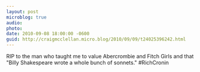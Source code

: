 ```yaml
---
layout: post
microblog: true
audio: 
photo: 
date: 2010-09-08 18:00:00 -0600
guid: http://craigmcclellan.micro.blog/2010/09/09/t24025396242.html
---
```

RIP to the man who taught me to value Abercrombie and Fitch Girls and that "Billy Shakespeare wrote a whole bunch of sonnets." #RichCronin
